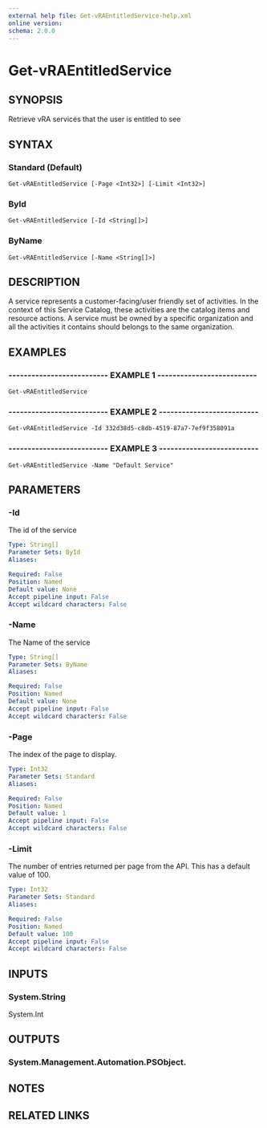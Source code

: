 ```yaml
---
external help file: Get-vRAEntitledService-help.xml
online version: 
schema: 2.0.0
---
```


# Get-vRAEntitledService

## SYNOPSIS
Retrieve vRA services that the user is entitled to see

## SYNTAX

### Standard (Default)
```
Get-vRAEntitledService [-Page <Int32>] [-Limit <Int32>]
```

### ById
```
Get-vRAEntitledService [-Id <String[]>]
```

### ByName
```
Get-vRAEntitledService [-Name <String[]>]
```

## DESCRIPTION
A service represents a customer-facing/user friendly set of activities.
In the context of this Service Catalog, 
these activities are the catalog items and resource actions. 
A service must be owned by a specific organization and all the activities it contains should belongs to the same organization.

## EXAMPLES

### -------------------------- EXAMPLE 1 --------------------------
```
Get-vRAEntitledService
```

### -------------------------- EXAMPLE 2 --------------------------
```
Get-vRAEntitledService -Id 332d38d5-c8db-4519-87a7-7ef9f358091a
```

### -------------------------- EXAMPLE 3 --------------------------
```
Get-vRAEntitledService -Name "Default Service"
```

## PARAMETERS

### -Id
The id of the service

```yaml
Type: String[]
Parameter Sets: ById
Aliases: 

Required: False
Position: Named
Default value: None
Accept pipeline input: False
Accept wildcard characters: False
```

### -Name
The Name of the service

```yaml
Type: String[]
Parameter Sets: ByName
Aliases: 

Required: False
Position: Named
Default value: None
Accept pipeline input: False
Accept wildcard characters: False
```

### -Page
The index of the page to display.

```yaml
Type: Int32
Parameter Sets: Standard
Aliases: 

Required: False
Position: Named
Default value: 1
Accept pipeline input: False
Accept wildcard characters: False
```

### -Limit
The number of entries returned per page from the API.
This has a default value of 100.

```yaml
Type: Int32
Parameter Sets: Standard
Aliases: 

Required: False
Position: Named
Default value: 100
Accept pipeline input: False
Accept wildcard characters: False
```

## INPUTS

### System.String
System.Int

## OUTPUTS

### System.Management.Automation.PSObject.

## NOTES

## RELATED LINKS

